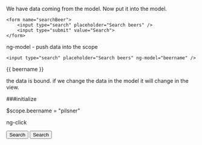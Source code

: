 
We have data coming from the model. Now put it into the model.

```
<form name="searchBeer">
    <input type="search" placeholder="Search beers" />
    <input type="submit" value="Search">
</form>
```

ng-model - push data into the scope

`<input type="search" placeholder="Search beers" ng-model="beername" />`

{{ beername }}

the data is bound. if we change the data in the model it will change in the view.

###initialize 

$scope.beername = "pilsner"

ng-click

<input type="submit" value="Search" ng-click="search()" />

<input type="submit" value="Search" ng-click="search(beername)" />

